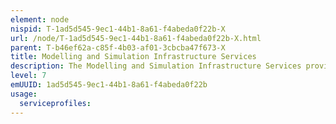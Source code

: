 ```yaml
---
element: node
nispid: T-1ad5d545-9ec1-44b1-8a61-f4abeda0f22b-X
url: /node/T-1ad5d545-9ec1-44b1-8a61-f4abeda0f22b-X.html
parent: T-b46ef62a-c85f-4b03-af01-3cbcba47f673-X
title: Modelling and Simulation Infrastructure Services
description: The Modelling and Simulation Infrastructure Services provide the services to build and maintain an infrastructure environment for Modelling and Simulation (M&S) activities.
level: 7
emUUID: 1ad5d545-9ec1-44b1-8a61-f4abeda0f22b
usage:
  serviceprofiles:
---
```

